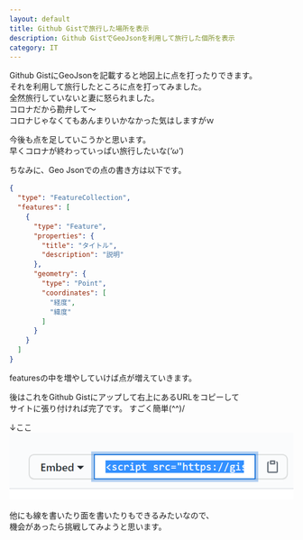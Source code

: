 ```yaml
---
layout: default
title: Github Gistで旅行した場所を表示
description: Github GistでGeoJsonを利用して旅行した個所を表示
category: IT
---
```


Github GistにGeoJsonを記載すると地図上に点を打ったりできます。  
それを利用して旅行したところに点を打ってみました。  
全然旅行していないと妻に怒られました。  
コロナだから勘弁して～  
コロナじゃなくてもあんまりいかなかった気はしますがｗ

今後も点を足していこうかと思います。  
早くコロナが終わっていっぱい旅行したいな(*'ω'*)

<script src="https://gist.github.com/mtaketani113/0aa9228ab7eefcaa149e789791f7a7ff.js"></script>

ちなみに、Geo Jsonでの点の書き方は以下です。

```Json
{
  "type": "FeatureCollection",
  "features": [
    {
      "type": "Feature",
      "properties": {
        "title": "タイトル",
        "description": "説明"
      },
      "geometry": {
        "type": "Point",
        "coordinates": [
          "経度",
          "緯度"
        ]
      }
    }
  ]
}
```

featuresの中を増やしていけば点が増えていきます。

後はこれをGithub Gistにアップして右上にあるURLをコピーして  
サイトに張り付ければ完了です。
すごく簡単(^^)/

↓ここ  
![地図の埋め込みスクリプト](/images/it/github/mapEmbedScript.png)

他にも線を書いたり面を書いたりもできるみたいなので、  
機会があったら挑戦してみようと思います。
